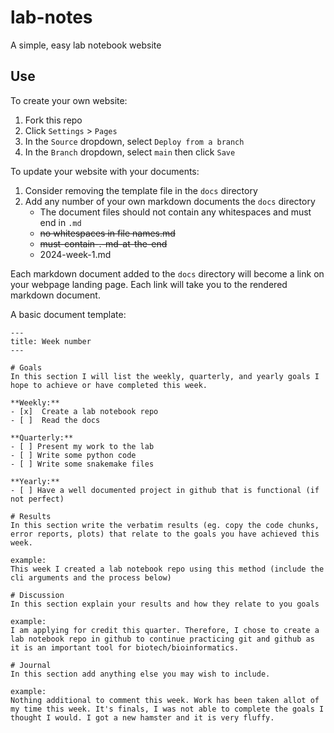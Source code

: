 # lab-notes
A simple, easy lab notebook website

## Use
To create your own website:

1. Fork this repo
2. Click `Settings` > `Pages`
3. In the `Source` dropdown, select `Deploy from a branch`
4. In the `Branch` dropdown, select `main` then click `Save`

To update your website with your documents:
1. Consider removing the template file in the `docs` directory
2. Add any number of your own markdown documents the `docs` directory
   - The document files should not contain any whitespaces and must end in `.md`
   - ~~no whitespaces in file names.md~~
   - ~~must-contain-.-md-at-the-end~~
   - 2024-week-1.md

Each markdown document added to the `docs` directory will become a link on your webpage landing page. Each link will take you to the rendered markdown document.

A basic document template:
```
---
title: Week number
---

# Goals
In this section I will list the weekly, quarterly, and yearly goals I hope to achieve or have completed this week.

**Weekly:**
- [x]  Create a lab notebook repo
- [ ]  Read the docs

**Quarterly:**
- [ ] Present my work to the lab
- [ ] Write some python code
- [ ] Write some snakemake files

**Yearly:**
- [ ] Have a well documented project in github that is functional (if not perfect)

# Results
In this section write the verbatim results (eg. copy the code chunks, error reports, plots) that relate to the goals you have achieved this week.

example:
This week I created a lab notebook repo using this method (include the cli arguments and the process below)

# Discussion
In this section explain your results and how they relate to you goals

example:
I am applying for credit this quarter. Therefore, I chose to create a lab notebook repo in github to continue practicing git and github as it is an important tool for biotech/bioinformatics.

# Journal
In this section add anything else you may wish to include.

example:
Nothing additional to comment this week. Work has been taken allot of my time this week. It's finals, I was not able to complete the goals I thought I would. I got a new hamster and it is very fluffy.
```
